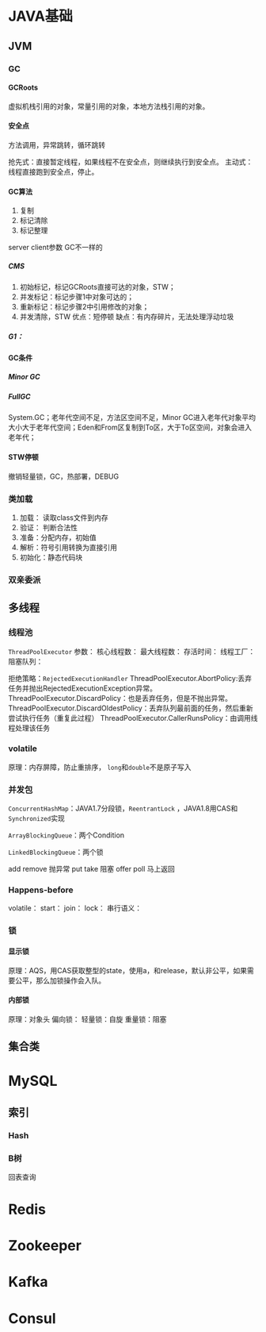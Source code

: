 # JAVA基础

## JVM

### GC

#### GCRoots
虚拟机栈引用的对象，常量引用的对象，本地方法栈引用的对象。

#### 安全点
方法调用，异常跳转，循环跳转

抢先式：直接暂定线程，如果线程不在安全点，则继续执行到安全点。
主动式：线程直接跑到安全点，停止。

#### GC算法
1. 复制
2. 标记清除
3. 标记整理

server client参数 GC不一样的

##### CMS
1. 初始标记，标记GCRoots直接可达的对象，STW；
2. 并发标记：标记步骤1中对象可达的；
3. 重新标记：标记步骤2中引用修改的对象；
4. 并发清除，STW
优点：短停顿
缺点：有内存碎片，无法处理浮动垃圾

##### G1：

#### GC条件

##### Minor GC

##### FullGC
System.GC；老年代空间不足，方法区空间不足，Minor GC进入老年代对象平均大小大于老年代空间；Eden和From区复制到To区，大于To区空间，对象会进入老年代；

#### STW停顿
撤销轻量锁，GC，热部署，DEBUG

### 类加载

1. 加载： 读取class文件到内存
2. 验证： 判断合法性
3. 准备：分配内存，初始值
4. 解析：符号引用转换为直接引用
5. 初始化：静态代码块

### 双亲委派

## 多线程

### 线程池
`ThreadPoolExecutor`
参数：
	核心线程数：
	最大线程数：
	存活时间：
	线程工厂：
	阻塞队列：

拒绝策略：`RejectedExecutionHandler`
ThreadPoolExecutor.AbortPolicy:丢弃任务并抛出RejectedExecutionException异常。 
ThreadPoolExecutor.DiscardPolicy：也是丢弃任务，但是不抛出异常。 
ThreadPoolExecutor.DiscardOldestPolicy：丢弃队列最前面的任务，然后重新尝试执行任务（重复此过程）
ThreadPoolExecutor.CallerRunsPolicy：由调用线程处理该任务 

### volatile
原理：内存屏障，防止重排序，
`long`和`double`不是原子写入

### 并发包
`ConcurrentHashMap`：JAVA1.7分段锁，`ReentrantLock` ，JAVA1.8用CAS和`Synchronized`实现

`ArrayBlockingQueue`：两个Condition

`LinkedBlockingQueue`：两个锁

add remove 抛异常
put take 阻塞
offer poll 马上返回

### Happens-before

volatile：
start：
join：
lock：
串行语义：


### 锁
#### 显示锁
原理：AQS，用CAS获取整型的state，使用a，和release，默认非公平，如果需要公平，那么加锁操作会入队。


#### 内部锁
原理：对象头
偏向锁：
轻量锁：自旋
重量锁：阻塞

## 集合类



# MySQL

## 索引
### Hash

### B树
回表查询

# Redis

# Zookeeper

# Kafka

# Consul
